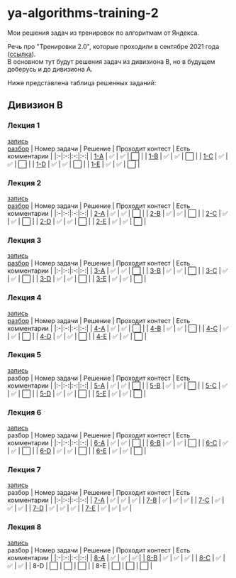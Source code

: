 # ya-algorithms-training-2
Мои решения задач из тренировок по алгоритмам от Яндекса.  

Речь про "Тренировки 2.0", которые проходили в сентябре 2021 года ([ссылка](https://yandex.ru/yaintern/algorithm-training)).  
В основном тут будут решения задач из дивизиона B, но в будущем доберусь и до дивизиона А.  
  
Ниже представлена таблица решенных заданий:

## Дивизион B
### Лекция 1
[запись](https://www.youtube.com/watch?v=QLhqYNsPIVo&list=PL6Wui14DvQPySdPv5NUqV3i8sDbHkCKC5&index=1)  
[разбор](https://www.youtube.com/watch?v=WZgl1GW3lMA)
| Номер задачи | Решение | Проходит контест | Есть комментарии |
|:-|:-:|:-:|:-:|
| [1-A](/Division_B/Homework_1/A.py) | ✅ | ✅ | ⬜ |
| [1-B](/Division_B/Homework_1/B.py) | ✅ | ✅ | ⬜ |
| [1-C](/Division_B/Homework_1/C.py) | ✅ | ✅ | ⬜ |
| [1-D](/Division_B/Homework_1/D.py) | ✅ | ✅ | ⬜ |
| [1-E](/Division_B/Homework_1/E.py) | ✅ | ✅ | ⬜ |

### Лекция 2
[запись](https://www.youtube.com/watch?v=SKwB41FrGgU&list=PL6Wui14DvQPySdPv5NUqV3i8sDbHkCKC5&index=2)  
[разбор](https://www.youtube.com/watch?v=WZgl1GW3lMA)
| Номер задачи | Решение | Проходит контест | Есть комментарии |
|:-|:-:|:-:|:-:|
| [2-A](/Division_B/Homework_2/A.py) | ✅ | ✅ | ⬜ |
| [2-B](/Division_B/Homework_2/B.py) | ✅ | ✅ | ⬜ |
| [2-C](/Division_B/Homework_2/C.py) | ✅ | ✅ | ⬜ |
| [2-D](/Division_B/Homework_2/D.py) | ✅ | ✅ | ⬜ |
| [2-E](/Division_B/Homework_2/E.py) | ✅ | ✅ | ⬜ |

### Лекция 3
[запись](https://www.youtube.com/watch?v=PUpmV2ieIHA&list=PL6Wui14DvQPySdPv5NUqV3i8sDbHkCKC5&index=3)  
[разбор](https://www.youtube.com/watch?v=adZYAsm6kow)
| Номер задачи | Решение | Проходит контест | Есть комментарии |
|:-|:-:|:-:|:-:|
| [3-A](/Division_B/Homework_3/A.py) | ✅ | ✅ | ⬜ |
| [3-B](/Division_B/Homework_3/B.py) | ✅ | ✅ | ⬜ |
| [3-C](/Division_B/Homework_3/C.py) | ✅ | ✅ | ⬜ |
| [3-D](/Division_B/Homework_3/D.py) | ✅ | ✅ | ⬜ |
| [3-E](/Division_B/Homework_3/E.py) | ✅ | ✅ | ⬜ |

### Лекция 4
[запись](https://www.youtube.com/watch?v=Nb5mW1yWVSs&list=PL6Wui14DvQPySdPv5NUqV3i8sDbHkCKC5&index=4)  
[разбор](https://www.youtube.com/watch?v=adZYAsm6kow)
| Номер задачи | Решение | Проходит контест | Есть комментарии |
|:-|:-:|:-:|:-:|
| [4-A](/Division_B/Homework_4/A.py) | ✅ | ✅ | ⬜ |
| [4-B](/Division_B/Homework_4/B.py) | ✅ | ✅ | ⬜ |
| [4-C](/Division_B/Homework_4/C.py) | ✅ | ✅ | ⬜ |
| [4-D](/Division_B/Homework_4/D.py) | ✅ | ✅ | ⬜ |
| [4-E](/Division_B/Homework_4/E.py) | ✅ | ✅ | ⬜ |

### Лекция 5
[запись](https://www.youtube.com/watch?v=de28y8Dcvkg&list=PL6Wui14DvQPySdPv5NUqV3i8sDbHkCKC5&index=6)  
разбор
| Номер задачи | Решение | Проходит контест | Есть комментарии |
|:-|:-:|:-:|:-:|
| [5-A](/Division_B/Homework_5/A.py) | ✅ | ✅ | ⬜ |
| [5-B](/Division_B/Homework_5/B.py) | ✅ | ✅ | ⬜ |
| [5-C](/Division_B/Homework_5/C.py) | ✅ | ✅ | ⬜ |
| [5-D](/Division_B/Homework_5/D.py) | ✅ | ✅ | ⬜ |
| [5-E](/Division_B/Homework_5/E.py) | ✅ | ✅ | ⬜ |

### Лекция 6
[запись](https://www.youtube.com/watch?v=YENpZexHfuk&list=PL6Wui14DvQPySdPv5NUqV3i8sDbHkCKC5&index=7)  
разбор
| Номер задачи | Решение | Проходит контест | Есть комментарии |
|:-|:-:|:-:|:-:|
| [6-A](/Division_B/Homework_6/A.py) | ✅ | ✅ | ⬜ |
| [6-B](/Division_B/Homework_6/B.py) | ✅ | ✅ | ⬜ |
| [6-C](/Division_B/Homework_6/C.py) | ✅ | ✅ | ⬜ |
| [6-D](/Division_B/Homework_6/D.py) | ✅ | ✅ | ⬜ |
| [6-E](/Division_B/Homework_6/E.py) | ✅ | ✅ | ⬜ |

### Лекция 7
[запись](https://www.youtube.com/watch?v=hGixDBO-p6Q&list=PL6Wui14DvQPySdPv5NUqV3i8sDbHkCKC5&index=9)  
разбор
| Номер задачи | Решение | Проходит контест | Есть комментарии |
|:-|:-:|:-:|:-:|
| [7-A](/Division_B/Homework_7/A.py) | ✅ | ✅ | ✅ |
| [7-B](/Division_B/Homework_7/B.py) | ✅ | ✅ | ✅ |
| [7-C](/Division_B/Homework_7/C.py) | ✅ | ✅ | ✅ |
| [7-D](/Division_B/Homework_7/D.py) | ✅ | ✅ | ✅ |
| [7-E](/Division_B/Homework_7/E.py) | ✅ | ✅ | ✅ |

### Лекция 8
[запись](https://www.youtube.com/watch?v=lEJzqHgyels&list=PL6Wui14DvQPySdPv5NUqV3i8sDbHkCKC5&index=10)  
разбор
| Номер задачи | Решение | Проходит контест | Есть комментарии |
|:-|:-:|:-:|:-:|
| [8-A](/Division_B/Homework_8/A.py) | ✅ | ✅ | ✅ |
| [8-B](/Division_B/Homework_8/B.py) | ✅ | ✅ | ✅ |
| [8-C](/Division_B/Homework_8/C.py) | ✅ | ✅ | ✅ |
| 8-D | ⬜ | ⬜ | ⬜ |
| 8-E | ⬜ | ⬜ | ⬜ |
